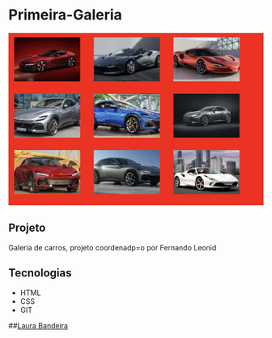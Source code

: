 # Primeira-Galeria

![](./CARROS.png)

## Projeto
Galeria de carros, projeto coordenadp=o por Fernando Leonid 

## Tecnologias 
* HTML
* CSS
* GIT

##[Laura Bandeira]((https://www.linkedin.com/in/laura-bandeira-806981353?utm_source=share&utm_campaign=share_via&utm_content=profile&utm_medium=ios_app))
